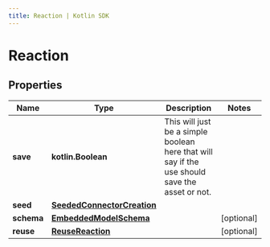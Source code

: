 ```yaml
---
title: Reaction | Kotlin SDK
---
```




# Reaction

## Properties
Name | Type | Description | Notes
------------ | ------------- | ------------- | -------------
**save** | **kotlin.Boolean** | This will just be a simple boolean here that will say if the use should save the asset or not. | 
**seed** | [**SeededConnectorCreation**](SeededConnectorCreation) |  | 
**schema** | [**EmbeddedModelSchema**](EmbeddedModelSchema) |  |  [optional]
**reuse** | [**ReuseReaction**](ReuseReaction) |  |  [optional]




